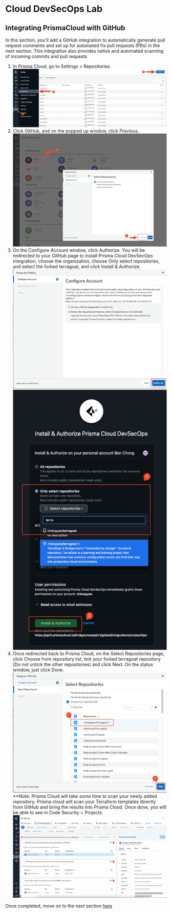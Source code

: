 # Cloud DevSecOps Lab
## Integrating PrismaCloud with GitHub
In this section, you'll add a GitHub integration to automatically generate pull request comments and set up for automated fix pull requests (PRs) in the next section. This integration also provides native and automated scanning of incoming commits and pull requests

1. In Prisma Cloud, go to Settings > Repositories.
![alt text](/resources/pc-add-repo.png?raw=true)
2. Click GitHub, and on the popped up window, click Previous.
![alt text](/resources/pc-add-previous.png?raw=true)
3. On the Configure Account window, click Authorize. You will be redirected to your GitHub page to install Prisma Cloud DevSecOps integration, choose the organization, choose Only select repositories, and select the forked terragoat, and click Install & Authorize.
![alt text](/resources/pc-configure-account.png?raw=true)
![alt text](/resources/github-install-pc.png?raw=true)
4. Once redirected back to Prisma Cloud, on the Select Repositories page, click Choose from repository list, tick your forked terragoat repository (Do not untick the other repositories) and click Next. On the status window, just click Done. 
![alt text](/resources/pc-enable-repo.png?raw=true)
**Note: Prisma Cloud will take some time to scan your newly added repository. Prisma cloud will scan your Terraform templates directly from GitHub and bring the results into Prisma Cloud. Once done, you will be able to see in Code Security > Projects.
![alt text](/resources/pc-codesec-projects.png?raw=true)

Once completed, move on to the next section [here](/09-TestingPullRequest.md)